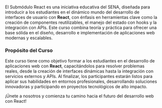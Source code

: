 El Submódulo React es una iniciativa educativa del SENA, diseñada para introducir a los estudiantes en el dinámico mundo del desarrollo de interfaces de usuario con **React**, con énfasis en herramientas clave como la creación de componentes reutilizables, el manejo del estado con hooks y la integración con APIs. Este curso combina teoría y práctica para ofrecer una base sólida en el diseño, desarrollo e implementación de aplicaciones web modernas y escalables.

### **Propósito del Curso**
Este curso tiene como objetivo formar a los estudiantes en el desarrollo de aplicaciones web con **React**, capacitándolos para resolver problemas reales, desde la creación de interfaces dinámicas hasta la integración con servicios externos y APIs. Al finalizar, los participantes estarán listos para aplicar sus habilidades en entornos profesionales, desarrollando soluciones innovadoras y participando en proyectos tecnológicos de alto impacto.

¡Únete a nosotros y comienza tu camino hacia el futuro del desarrollo web con React!